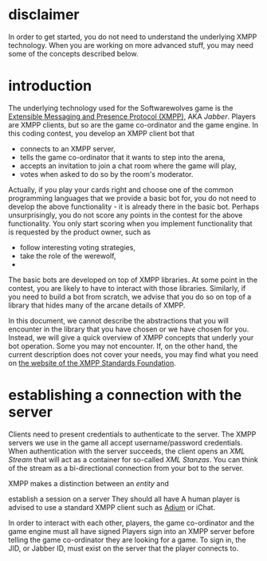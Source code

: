 disclaimer
==========

In order to get started, you do not need to understand the underlying XMPP technology.
When you are working on more advanced stuff, you may need some of the concepts described below.

introduction
=============

The underlying technology used for the Softwarewolves game is the [Extensible Messaging and Presence Protocol (XMPP)][1], AKA *Jabber*.
Players are XMPP clients, but so are the game co-ordinator and the game engine.
In this coding contest, you develop an XMPP client bot that
* connects to an XMPP server, 
* tells the game co-ordinator that it wants to step into the arena,
* accepts an invitation to join a chat room where the game will play,
* votes when asked to do so by the room's moderator.

Actually, if you play your cards right and choose one of the common programming languages that we provide a basic bot for, you do not need to develop the above functionality - it is already there in the basic bot.
Perhaps unsurprisingly, you do not score any points in the contest for the above functionality.
You only start scoring when you implement functionality that is requested by the product owner, such as
* follow interesting voting strategies,
* take the role of the werewolf,
* 

The basic bots are developed on top of XMPP libraries.
At some point in the contest, you are likely to have to interact with those libraries.
Similarly, if you need to build a bot from scratch, we advise that you do so on top of a library that hides many of the arcane details of XMPP.

In this document, we cannot describe the abstractions that you will encounter in the library that you have chosen or we have chosen for you.
Instead, we will give a quick overview of XMPP concepts that underly your bot operation.
Some you may not encounter.
If, on the other hand, the current description does not cover your needs, you may find what you need on [the website of the XMPP Standards Foundation][2].

establishing a connection with the server
=========================================

Clients need to present credentials to authenticate to the server.
The XMPP servers we use in the game all accept username/password credentials.
When authentication with the server succeeds, the client opens an *XML Stream* that will act as a container for so-called *XML Stanzas*.
You can think of the stream as a bi-directional connection from your bot to the server.

XMPP makes a distinction between an *entity* and 



establish a session on a server
They should all have 
A human player is advised to use a standard XMPP client such as [Adium][3] or iChat.

In order to interact with each other, players, the game co-ordinator and the game engine must all have signed 
Players sign into an XMPP server before telling the game co-ordinator they are looking for a game.
To sign in, the JID, or Jabber ID, must exist on the server that the player connects to.

[1]: http://en.wikipedia.org/wiki/XMPP
[2]: http://xmpp.org/xmpp-protocols/
[3]: http://adium.im/

